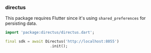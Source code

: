 ### directus

This package requires Flutter since it's using `shared_preferences` for persisting data.

```dart
import 'package:directus/directus.dart';

final sdk = await Directus('http://localhost:8055')
                    .init();
```
